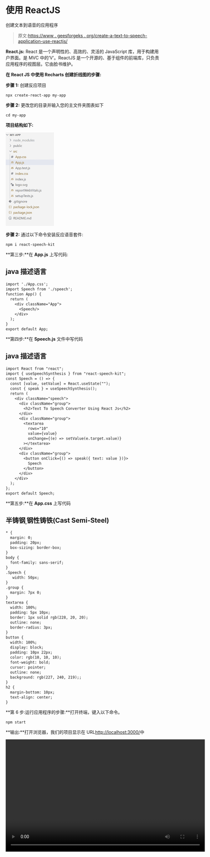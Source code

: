 # 使用 ReactJS

创建文本到语音的应用程序

> 原文:[https://www . geesforgeks . org/create-a-text-to-speech-application-use-reactjs/](https://www.geeksforgeeks.org/create-a-text-to-speech-application-using-reactjs/)

**React.js:** React 是一个声明性的、高效的、灵活的 JavaScript 库，用于构建用户界面。是 MVC 中的‘V’。ReactJS 是一个开源的、基于组件的前端库，只负责应用程序的视图层。它由脸书维护。

**在 React JS 中使用 Recharts 创建折线图的步骤:**

**步骤 1:** 创建反应项目

```
npx create-react-app my-app
```

**步骤 2:** 更改您的目录并输入您的主文件夹图表如下

```
cd my-app
```

**项目结构如下:**

![](img/286b2fb2620e0ba085d4e624d0900361.png)

**步骤 2:** 通过以下命令安装反应语音套件:

```
npm i react-speech-kit
```

**第三步:**在 **App.js** 上写代码:

## java 描述语言

```
import './App.css';
import Speech from './speech';
function App() {
  return (
    <div className="App">
      <Speech/>
    </div>
  );
}
export default App;
```

**第四步:**在 **Speech.js** 文件中写代码

## java 描述语言

```
import React from "react";
import { useSpeechSynthesis } from "react-speech-kit";
const Speech = () => {
  const [value, setValue] = React.useState("");
  const { speak } = useSpeechSynthesis();
  return (
    <div className="speech">
      <div className="group">
        <h2>Text To Speech Converter Using React Js</h2>
      </div>
      <div className="group">
        <textarea
          rows="10"
          value={value}
          onChange={(e) => setValue(e.target.value)}
        ></textarea>
      </div>
      <div className="group">
        <button onClick={() => speak({ text: value })}>
          Speech
        </button>
      </div>
    </div>
  );
};
export default Speech;
```

**第五步:**在 **App.css** 上写代码

## 半铸钢ˌ钢性铸铁(Cast Semi-Steel)

```
* {
  margin: 0;
  padding: 20px;
  box-sizing: border-box;
}
body {
  font-family: sans-serif;
}
.Speech {
   width: 50px;
}
.group {
  margin: 7px 0;
}
textarea {
  width: 100%;
  padding: 5px 10px;
  border: 1px solid rgb(228, 20, 20);
  outline: none;
  border-radius: 3px;
}
button {
  width: 100%;
  display: block;
  padding: 10px 22px;
  color: rgb(10, 10, 10);
  font-weight: bold;
  cursor: pointer;
  outline: none;
  background: rgb(227, 240, 219);;
}
h2 {
  margin-bottom: 10px;
  text-align: center;
}
```

**第 6 步:运行应用程序的步骤:**打开终端，键入以下命令。

```
npm start
```

**输出:**打开浏览器，我们的项目显示在 URL[http://localhost:3000/](http://localhost:3000/)中

<video class="wp-video-shortcode" id="video-707280-1" width="640" height="360" preload="metadata" controls=""><source type="video/mp4" src="https://media.geeksforgeeks.org/wp-content/uploads/20211001180501/final-(1).mp4?_=1">[https://media.geeksforgeeks.org/wp-content/uploads/20211001180501/final-(1).mp4](https://media.geeksforgeeks.org/wp-content/uploads/20211001180501/final-(1).mp4)</video>